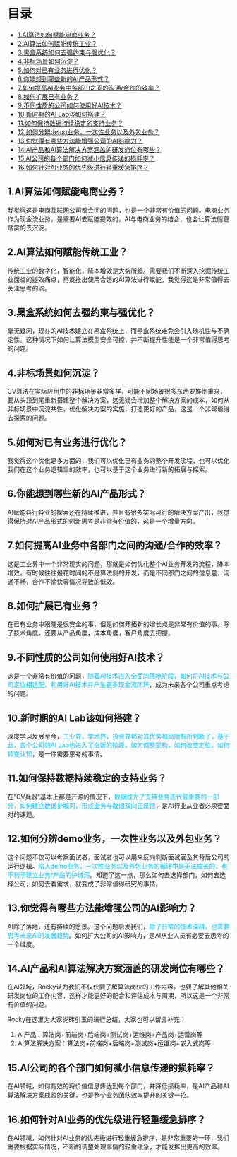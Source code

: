 # 目录

- [1.AI算法如何赋能电商业务？](#user-content-1.ai算法如何赋能电商业务？)
- [2.AI算法如何赋能传统工业？](#user-content-2.ai算法如何赋能传统工业？)
- [3.黑盒系统如何去强约束与强优化？](#user-content-3.黑盒系统如何去强约束与强优化？)
- [4.非标场景如何沉淀？](#user-content-4.非标场景如何沉淀？)
- [5.如何对已有业务进行优化？](#user-content-5.如何对已有业务进行优化？)
- [6.你能想到哪些新的AI产品形式？](#user-content-6.你能想到哪些新的ai产品形式？)
- [7.如何提高AI业务中各部门之间的沟通/合作的效率？](#user-content-7.如何提高ai业务中各部门之间的沟通合作的效率？)
- [8.如何扩展已有业务？](#user-content-8.如何扩展已有业务？)
- [9.不同性质的公司如何使用好AI技术？](#user-content-9.不同性质的公司如何使用好ai技术？)
- [10.新时期的AI Lab该如何搭建？](#user-content-10.新时期的ai-lab该如何搭建？)
- [11.如何保持数据持续稳定的支持业务？](#user-content-11.如何保持数据持续稳定的支持业务？)
- [12.如何分辨demo业务，一次性业务以及外包业务？](#user-content-12.如何分辨demo业务，一次性业务以及外包业务？)
- [13.你觉得有哪些方法能增强公司的AI影响力？](#user-content-13.你觉得有哪些方法能增强公司的ai影响力？)
- [14.AI产品和AI算法解决方案涵盖的研发岗位有哪些？](#user-content-14.AI产品和AI算法解决方案涵盖的研发岗位有哪些？)
- [15.AI公司的各个部门如何减小信息传递的损耗率？](#user-content-15.AI公司的各个部门如何减小信息传递的损耗率？)
- [16.如何针对AI业务的优先级进行轻重缓急排序？](#user-content-16.如何针对AI业务的优先级进行轻重缓急排序？)


<h2 id="1.ai算法如何赋能电商业务？">1.AI算法如何赋能电商业务？</h2>

我觉得这是电商互联网公司都会问的问题，也是一个非常有价值的问题。电商业务作为现金流业务，是需要AI去赋能提效的，AI与电商业务的结合，也会让算法侧更踏实的去沉淀。

  
<h2 id="2.ai算法如何赋能传统工业？">2.AI算法如何赋能传统工业？</h2>

传统工业的数字化，智能化，降本增效是大势所趋。需要我们不断深入挖掘传统工业面临的提效痛点，再反推出使用合适的AI算法进行赋能，我觉得这是非常值得去关注思考的点。


<h2 id="3.黑盒系统如何去强约束与强优化？">3.黑盒系统如何去强约束与强优化？</h2>

毫无疑问，现在的AI技术建立在黑盒系统上，而黑盒系统难免会引入随机性与不确定性。这种情况下如何让算法模型安全可控，并不断提升性能是一个非常值得思考的问题。


<h2 id="4.非标场景如何沉淀？">4.非标场景如何沉淀？</h2>
  
CV算法在实际应用中的非标场景非常多样，可能不同场景很多东西要推倒重来，要从头顶到尾重新搭建整个解决方案，这无疑会增加整个解决方案的成本，如何从非标场景中沉淀共性，优化解决方案的实施，打造更好的产品，这是一个非常值得去探索的问题。


<h2 id="5.如何对已有业务进行优化？">5.如何对已有业务进行优化？</h2>
  
我觉得这个优化是多方面的，我们可以优化已有业务的整个开发流程，也可以优化我们在这个业务逻辑里的效率，也可以基于这个业务进行新的拓展与探索。

  
<h2 id="6.你能想到哪些新的ai产品形式？">6.你能想到哪些新的AI产品形式？</h2>
  
AI赋能各行各业的探索还在持续推进，并且有很多实际可行的解决方案产出，我觉得保持对AI产品形式的创新思考是非常有价值的，这是一个增量方向。

  
<h2 id="7.如何提高ai业务中各部门之间的沟通合作的效率？">7.如何提高AI业务中各部门之间的沟通/合作的效率？</h2>
  
这是工业界中一个非常现实的问题，那就是如何优化整个AI业务开发的流程，降本增效。有时候往往最花时间的不是算法侧的开发，而是不同部门之间的信息差，沟通不畅，合作不愉快等情况导致的低效。

  
<h2 id="8.如何扩展已有业务？">8.如何扩展已有业务？</h2>
  
在已有业务中跟随是很安全的事，但是如何开拓新的增长点是非常有价值的事。除了技术角度，还要从产品角度，成本角度，客户角度去把握。


<h2 id="9.不同性质的公司如何使用好ai技术？">9.不同性质的公司如何使用好AI技术？</h2>

这是一个非常有价值的问题，<font color=DeepSkyBlue>随着AI技术进入全面的落地阶段，如何将AI技术与公司定位相适配，利用好AI技术并产生更多现金流闭环</font>，成为未来各个公司重点考虑的问题。


<h2 id="10.新时期的ai-lab该如何搭建？">10.新时期的AI Lab该如何搭建？</h2>
  
深度学习发展至今，<font color=DeepSkyBlue>工业界，学术界，投资界都对其优势和局限有所判断了，基于此，各个公司的AI Lab也进入了全新的阶段，如何调整架构，如何改变定位，如何转变认知</font>，是一件需要思考的事情。


<h2 id="11.如何保持数据持续稳定的支持业务？">11.如何保持数据持续稳定的支持业务？</h2>

在“CV兵器”基本上都是开源的情况下，<font color=DeepSkyBlue>数据成为了支持业务迭代最重要的一部分，如何建立数据护城河，形成业务与数据双向正反馈</font>，是AI行业从业者必须要面对的课题。


<h2 id="12.如何分辨demo业务，一次性业务以及外包业务？">12.如何分辨demo业务，一次性业务以及外包业务？</h2>
  
这个问题不仅可以考察面试者，面试者也可以用来反向判断面试官及其背后公司的运行逻辑。<font color=DeepSkyBlue>陷入demo业务，一次性业务以及外包业务的循环中是无法成长的，也不利于建立业务/产品的护城河</font>。知道了这一点，那么如何去选择部门，如何去选择公司，如何去看需求，就变成了非常值得研究的事情。


<h2 id="13.你觉得有哪些方法能增强公司的ai影响力？">13.你觉得有哪些方法能增强公司的AI影响力？</h2>

AI除了落地，还有持续的愿景。这个问题启发我们，<font color=DeepSkyBlue>除了日常的技术深耕，也需要思考未来AI的发展趋势</font>。如何扩大公司的AI影响力，是AI从业人员有必要去思考的一个维度。


<h2 id="14.AI产品和AI算法解决方案涵盖的研发岗位有哪些？">14.AI产品和AI算法解决方案涵盖的研发岗位有哪些？</h2>

在AI领域，Rocky认为我们不仅仅要了解算法岗位的工作内容，也要了解其他相关研发岗位的工作内容，这样才能更好的配合和评估成本与周期，所以这是一个非常有价值的问题。

Rocky在这里为大家抛砖引玉的进行总结，大家也可以留言补充：
1. AI产品：算法岗+前端岗+后端岗+测试岗+运维岗+产品岗+运营岗等
2. AI算法解决方案：算法岗+前端岗+后端岗+测试岗+运维岗+嵌入式岗等


<h2 id="15.AI公司的各个部门如何减小信息传递的损耗率？">15.AI公司的各个部门如何减小信息传递的损耗率？</h2>

在AI领域，如何有效的将价值信息传达到每个部门，并降低损耗率，是AI产品和AI算法解决方案成败的关键，也是整个业务团队效率提升的关键一招。


<h2 id="16.如何针对AI业务的优先级进行轻重缓急排序？">16.如何针对AI业务的优先级进行轻重缓急排序？</h2>

在AI领域，如何针对AI业务的优先级进行轻重缓急排序，是非常重要的一环，我们需要根据实际情况，不断的调整处理事情的轻重缓急，才能发挥出更高的效率。
